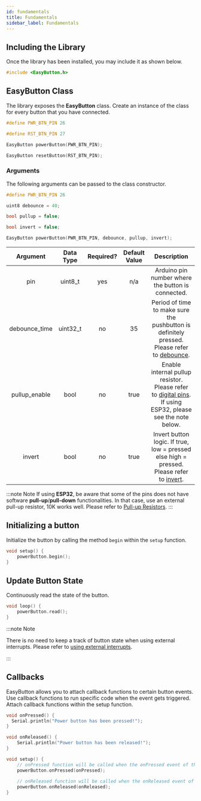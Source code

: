 ```yaml
---
id: fundamentals
title: Fundamentals
sidebar_label: Fundamentals
---
```


## Including the Library

Once the library has been installed, you may include it as shown below.

```cpp
#include <EasyButton.h>
```

## EasyButton Class

The library exposes the **EasyButton** class. Create an instance of the class for every button that you have connected.

```cpp
#define PWR_BTN_PIN 26

#define RST_BTN_PIN 27

EasyButton powerButton(PWR_BTN_PIN);

EasyButton resetButton(RST_BTN_PIN);
```

### Arguments

The following arguments can be passed to the class constructor.

```cpp
#define PWR_BTN_PIN 26

uint8 debounce = 40;

bool pullup = false;

bool invert = false;

EasyButton powerButton(PWR_BTN_PIN, debounce, pullup, invert);
```

|   Argument    | Data Type | Required? | Default Value |                                                                         Description                                                                         |
| :-----------: | :-------: | :-------: | :-----------: | :---------------------------------------------------------------------------------------------------------------------------------------------------------: |
|      pin      |  uint8_t  |    yes    |      n/a      |                                                      Arduino pin number where the button is connected.                                                      |
| debounce_time | uint32_t  |    no     |      35       |         Period of time to make sure the pushbutton is definitely pressed. Please refer to [debounce](https://www.arduino.cc/en/tutorial/debounce).          |
| pullup_enable |   bool    |    no     |     true      | Enable internal pullup resistor. Please refer to [digital pins](https://www.arduino.cc/en/Tutorial/DigitalPins). If using ESP32, please see the note below. |
|    invert     |   bool    |    no     |     true      |            Invert button logic. If true, low = pressed else high = pressed. Please refer to [invert](https://www.arduino.cc/en/Tutorial/Invert).            |

:::note Note
If using **ESP32**, be aware that some of the pins does not have software **pull-up**/**pull-down** functionalities. In that case, use an external pull-up resistor, 10K works well. Please refer to [Pull-up Resistors](https://learn.sparkfun.com/tutorials/pull-up-resistors).
:::

## Initializing a button

Initialize the button by calling the method `begin` within the `setup` function.

```cpp
void setup() {
    powerButton.begin();
}
```

## Update Button State

Continuously read the state of the button.

```cpp
void loop() {
    powerButton.read();
}
```

:::note Note

There is no need to keep a track of button state when using external interrupts. Please refer to [using external interrupts]().

:::

## Callbacks

EasyButton allows you to attach callback functions to certain button events. Use callback functions to run specific code when the event gets triggered. Attach callback functions within the setup function.

```cpp
void onPressed() {
  Serial.println("Power button has been pressed!");
}

void onReleased() {
    Serial.println("Power button has been released!");
}

void setup() {
    // onPressed function will be called when the onPressed event of the button gets triggered.
    powerButton.onPressed(onPressed);
    
    // onReleased function will be called when the onReleased event of the button gets triggered.
    powerButton.onReleased(onReleased);
}
```
